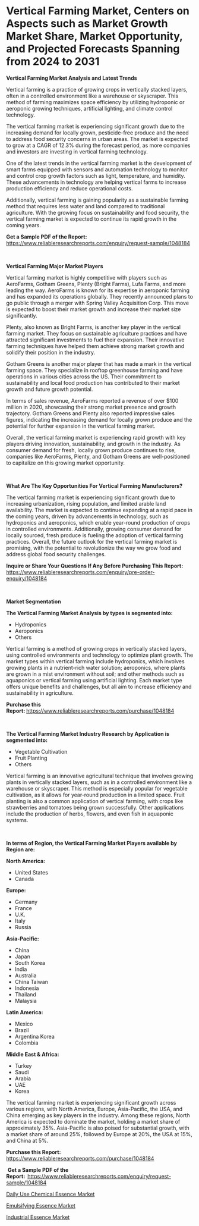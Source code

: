 <p><h1>Vertical Farming Market, Centers on Aspects such as Market Growth Market Share, Market Opportunity, and Projected Forecasts Spanning from 2024 to 2031</h1></p><p><strong>Vertical Farming Market Analysis and Latest Trends</strong></p>
<p><p>Vertical farming is a practice of growing crops in vertically stacked layers, often in a controlled environment like a warehouse or skyscraper. This method of farming maximizes space efficiency by utilizing hydroponic or aeroponic growing techniques, artificial lighting, and climate control technology.</p><p>The vertical farming market is experiencing significant growth due to the increasing demand for locally grown, pesticide-free produce and the need to address food security concerns in urban areas. The market is expected to grow at a CAGR of 12.3% during the forecast period, as more companies and investors are investing in vertical farming technology.</p><p>One of the latest trends in the vertical farming market is the development of smart farms equipped with sensors and automation technology to monitor and control crop growth factors such as light, temperature, and humidity. These advancements in technology are helping vertical farms to increase production efficiency and reduce operational costs.</p><p>Additionally, vertical farming is gaining popularity as a sustainable farming method that requires less water and land compared to traditional agriculture. With the growing focus on sustainability and food security, the vertical farming market is expected to continue its rapid growth in the coming years.</p></p>
<p><strong>Get a Sample PDF of the Report:&nbsp;</strong> <a href="https://www.reliableresearchreports.com/enquiry/request-sample/1048184">https://www.reliableresearchreports.com/enquiry/request-sample/1048184</a></p>
<p>&nbsp;</p>
<p><strong>Vertical Farming Major Market Players</strong></p>
<p><p>Vertical farming market is highly competitive with players such as AeroFarms, Gotham Greens, Plenty (Bright Farms), Lufa Farms, and more leading the way. AeroFarms is known for its expertise in aeroponic farming and has expanded its operations globally. They recently announced plans to go public through a merger with Spring Valley Acquisition Corp. This move is expected to boost their market growth and increase their market size significantly.</p><p>Plenty, also known as Bright Farms, is another key player in the vertical farming market. They focus on sustainable agriculture practices and have attracted significant investments to fuel their expansion. Their innovative farming techniques have helped them achieve strong market growth and solidify their position in the industry.</p><p>Gotham Greens is another major player that has made a mark in the vertical farming space. They specialize in rooftop greenhouse farming and have operations in various cities across the US. Their commitment to sustainability and local food production has contributed to their market growth and future growth potential.</p><p>In terms of sales revenue, AeroFarms reported a revenue of over $100 million in 2020, showcasing their strong market presence and growth trajectory. Gotham Greens and Plenty also reported impressive sales figures, indicating the increasing demand for locally grown produce and the potential for further expansion in the vertical farming market.</p><p>Overall, the vertical farming market is experiencing rapid growth with key players driving innovation, sustainability, and growth in the industry. As consumer demand for fresh, locally grown produce continues to rise, companies like AeroFarms, Plenty, and Gotham Greens are well-positioned to capitalize on this growing market opportunity.</p></p>
<p>&nbsp;</p>
<p><strong>What Are The Key Opportunities For Vertical Farming Manufacturers?</strong></p>
<p><p>The vertical farming market is experiencing significant growth due to increasing urbanization, rising population, and limited arable land availability. The market is expected to continue expanding at a rapid pace in the coming years, driven by advancements in technology, such as hydroponics and aeroponics, which enable year-round production of crops in controlled environments. Additionally, growing consumer demand for locally sourced, fresh produce is fueling the adoption of vertical farming practices. Overall, the future outlook for the vertical farming market is promising, with the potential to revolutionize the way we grow food and address global food security challenges.</p></p>
<p><strong>Inquire or Share Your Questions If Any Before Purchasing This Report:</strong> <a href="https://www.reliableresearchreports.com/enquiry/pre-order-enquiry/1048184">https://www.reliableresearchreports.com/enquiry/pre-order-enquiry/1048184</a></p>
<p>&nbsp;</p>
<p><strong>Market Segmentation</strong></p>
<p><strong>The Vertical Farming Market Analysis by types is segmented into:</strong></p>
<p><ul><li>Hydroponics</li><li>Aeroponics</li><li>Others</li></ul></p>
<p><p>Vertical farming is a method of growing crops in vertically stacked layers, using controlled environments and technology to optimize plant growth. The market types within vertical farming include hydroponics, which involves growing plants in a nutrient-rich water solution; aeroponics, where plants are grown in a mist environment without soil; and other methods such as aquaponics or vertical farming using artificial lighting. Each market type offers unique benefits and challenges, but all aim to increase efficiency and sustainability in agriculture.</p></p>
<p><strong>Purchase this Report:&nbsp;</strong><a href="https://www.reliableresearchreports.com/purchase/1048184">https://www.reliableresearchreports.com/purchase/1048184</a></p>
<p>&nbsp;</p>
<p><strong>The Vertical Farming Market Industry Research by Application is segmented into:</strong></p>
<p><ul><li>Vegetable Cultivation</li><li>Fruit Planting</li><li>Others</li></ul></p>
<p><p>Vertical farming is an innovative agricultural technique that involves growing plants in vertically stacked layers, such as in a controlled environment like a warehouse or skyscraper. This method is especially popular for vegetable cultivation, as it allows for year-round production in a limited space. Fruit planting is also a common application of vertical farming, with crops like strawberries and tomatoes being grown successfully. Other applications include the production of herbs, flowers, and even fish in aquaponic systems.</p></p>
<p>&nbsp;</p>
<p><strong>In terms of Region, the Vertical Farming Market Players available by Region are:</strong></p>
<p>
    <p> <strong> North America: </strong>
        <ul>
            <li>United States</li>
            <li>Canada</li>
        </ul>
        </p> 
    <p> <strong> Europe: </strong>
        <ul>
            <li>Germany</li>
            <li>France</li>
            <li>U.K.</li>
            <li>Italy</li>
            <li>Russia</li>
        </ul>
        </p> 
    <p> <strong> Asia-Pacific: </strong>
        <ul>
            <li>China</li>
            <li>Japan</li>
            <li>South Korea</li>
            <li>India</li>
            <li>Australia</li>
            <li>China Taiwan</li>
            <li>Indonesia</li>
            <li>Thailand</li>
            <li>Malaysia</li>
        </ul>
        </p> 
    <p> <strong> Latin America: </strong>
        <ul>
            <li>Mexico</li>
            <li>Brazil</li>
            <li>Argentina Korea</li>
            <li>Colombia</li>
        </ul>
        </p> 
    <p> <strong> Middle East & Africa: </strong>
        <ul>
            <li>Turkey</li>
            <li>Saudi</li>
            <li>Arabia</li>
            <li>UAE</li>
            <li>Korea</li>
        </ul>
    </p>
    </p>
<p><p>The vertical farming market is experiencing significant growth across various regions, with North America, Europe, Asia-Pacific, the USA, and China emerging as key players in the industry. Among these regions, North America is expected to dominate the market, holding a market share of approximately 35%. Asia-Pacific is also poised for substantial growth, with a market share of around 25%, followed by Europe at 20%, the USA at 15%, and China at 5%.</p></p>
<p><strong>Purchase this Report: </strong><a href="https://www.reliableresearchreports.com/purchase/1048184">https://www.reliableresearchreports.com/purchase/1048184</a></p>
<p>&nbsp;<strong>Get a Sample PDF of the Report:&nbsp;&nbsp;</strong><a href="https://www.reliableresearchreports.com/enquiry/request-sample/1048184">https://www.reliableresearchreports.com/enquiry/request-sample/1048184</a></p>
<p><strong></strong></p>
<p><p><a href="https://view.publitas.com/reportprime-1/daily-use-chemical-essence-market-size-growing-and-forecasted-for-period-from-2024-2031-and-provides-complete-market-analysis-of-this-market/">Daily Use Chemical Essence Market</a></p><p><a href="https://view.publitas.com/reportprime-1/emulsifying-essence-market-size-market-trends-and-growth-outlook-forecasted-for-period-from-2024-to-2031/">Emulsifying Essence Market</a></p><p><a href="https://view.publitas.com/reportprime-1/industrial-essence-market-dynamics-2024-2031-also-about-its-market-trends-projections-and-opportunities/">Industrial Essence Market</a></p></p>